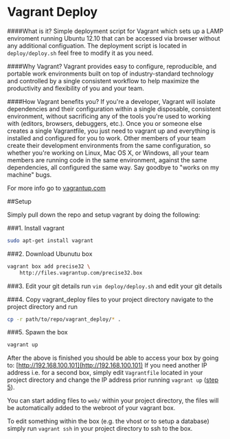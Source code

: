 Vagrant Deploy
=======

####What is it?
Simple deployment script for Vagrant which sets up a LAMP enviroment running Ubuntu 12.10 that can be accessed via browser without any additional configuation.
The deployment script is located in `deploy/deploy.sh` feel free to modify it as you need.

####Why Vagrant?
Vagrant provides easy to configure, reproducible, and portable work environments built on top of industry-standard technology and controlled by a single consistent workflow to help maximize the productivity and flexibility of you and your team.

####How Vagrant benefits you?
If you're a developer, Vagrant will isolate dependencies and their configuration within a single disposable, consistent environment, without sacrificing any of the tools you're used to working with (editors, browsers, debuggers, etc.). Once you or someone else creates a single Vagrantfile, you just need to vagrant up and everything is installed and configured for you to work. Other members of your team create their development environments from the same configuration, so whether you're working on Linux, Mac OS X, or Windows, all your team members are running code in the same environment, against the same dependencies, all configured the same way. Say goodbye to "works on my machine" bugs.

For more info go to [vagrantup.com](http://vagrantup.com)


##Setup

Simply pull down the repo and setup vagrant by doing the following: 

###1. Install vagrant
```sh
sudo apt-get install vagrant
```
 
###2. Download Ubunutu box
```sh
vagrant box add precise32 \
    http://files.vagrantup.com/precise32.box
```
 
###3. Edit your git details
run `vim deploy/deploy.sh` and edit your git details
 
###4. Copy vagrant_deploy files to your project directory
navigate to the project directory and run
```sh
cp -r path/to/repo/vagrant_deploy/* .
```

###5. Spawn the box
```sh
vagrant up
```


After the above is finished you should be able to access your box by going to: [http://192.168.100.101](http://192.168.100.101)
If you need another IP address i.e. for a second box, simply edit `Vagrantfile` located in your project directory and change the IP address prior running `vagrant up` ([step 5](https://github.com/n1te1337/vagrant_deploy#5-spawn-the-box)). 

You can start adding files to `web/` within your project directory, the files will be automatically added to the webroot of your vagrant box.

To edit something within the box (e.g. the vhost or to setup a database) simply run `vagrant ssh` in your project directory to ssh to the box.
